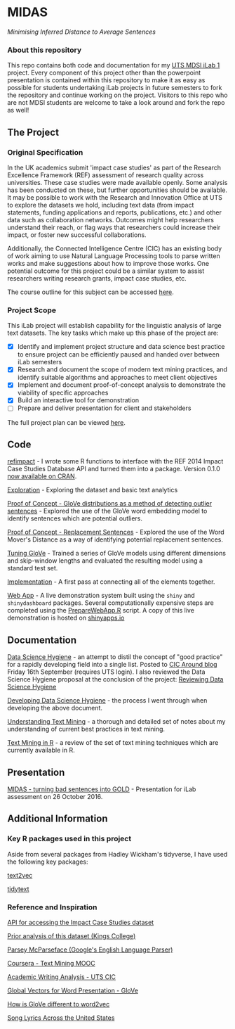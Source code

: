 # MIDAS
_Minimising Inferred Distance to Average Sentences_

### About this repository
This repo contains both code and documentation for my [UTS MDSI iLab 1](http://handbook.uts.edu.au/subjects/36102.html) project. Every component of this project other than the powerpoint presentation is contained within this repository to make it as easy as possible for students undertaking iLab projects in future semesters to fork the repository and continue working on the project. Visitors to this repo who are not MDSI students are welcome to take a look around and fork the repo as well!

## The Project
### Original Specification
In the UK academics submit 'impact case studies' as part of the Research Excellence Framework (REF) assessment of research quality across universities. These case studies were made available openly. Some analysis has been conducted on these, but further opportunities should be available. It may be possible to work with the Research and Innovation Office at UTS to explore the datasets we hold, including text data (from impact statements, funding applications and reports, publications, etc.) and other data such as collaboration networks. Outcomes might help researchers understand their reach, or flag ways that researchers could increase their impact, or foster new successful collaborations. 

Additionally, the Connected Intelligence Centre (CIC) has an existing body of work aiming to use Natural Language Processing tools to parse written works and make suggestions about how to improve those works. One potential outcome for this project could be a similar system to assist researchers writing research grants, impact case studies, etc.

The course outline for this subject can be accessed [here](https://ca.uts.edu.au/wp-content/uploads/2016/02/2016_Spring_36102_update.pdf).

### Project Scope

This iLab project will establish capability for the linguistic analysis of large text datasets. The key tasks which make up this phase of the project are:

- [x] Identify and implement project structure and data science best practice to ensure project can be efficiently paused and handed over between iLab semesters
- [x] Research and document the scope of modern text mining practices, and identify suitable algorithms and approaches to meet client objectives
- [x] Implement and document proof-of-concept analysis to demonstrate the viability of specific approaches
- [x] Build an interactive tool for demonstration 
- [ ] Prepare and deliver presentation for client and stakeholders

The full project plan can be viewed [here](./ProjectPlan.md).

## Code

[refimpact](https://github.com/perrystephenson/refimpact) - I wrote some R functions to interface with the REF 2014 Impact Case Studies Database API and turned them into a package. Version 0.1.0 [now available on CRAN](https://cran.r-project.org/package=refimpact).

[Exploration](./Experimentation/exploration.md) - Exploring the dataset and basic text analytics

[Proof of Concept - GloVe distributions as a method of detecting outlier sentences](./Experimentation/GloVeDistributions.md) - Explored the use of the GloVe word embedding model to identify sentences which are potential outliers.

[Proof of Concept - Replacement Sentences](./Experimentation/Replacement.md) - Explored the use of the Word Mover's Distance as a way of identifying potential replacement sentences.

[Tuning GloVe](./Experimentation/Tuning.md) - Trained a series of GloVe models using different dimensions and skip-window lengths and evaluated the resulting model using a standard test set.

[Implementation](./Implementation.md) - A first pass at connecting all of the elements together.

[Web App](./webapp/app.R) - A live demonstration system built using the `shiny` and `shinydashboard` packages. Several computationally expensive steps are completed using the [PrepareWebApp.R](./PrepareWebApp.R) script. A copy of this live demonstration is hosted on [shinyapps.io](http://midas.perrys.cloud/)

## Documentation

[Data Science Hygiene](./Documentation/DataScienceHygiene.md) - an attempt to distil the concept of "good practice" for a rapidly developing field into a single list. Posted to [CIC Around blog](https://15-9203.ca.uts.edu.au/data-science-hygiene/) Friday 16th September (requires UTS login). I also reviewed the Data Science Hygiene proposal at the conclusion of the project: [Reviewing Data Science Hygiene](./Documentation/ReviewingDSH.md)

[Developing Data Science Hygiene](./Documentation/DevelopingDSH.md) - the process I went through when developing the above document.

[Understanding Text Mining](./Documentation/UnderstandingTextMining.md) - a thorough and detailed set of notes about my understanding of current best practices in text mining.

[Text Mining in R](./Documentation/TextMiningInR.md) - a review of the set of text mining techniques which are currently available in R.

## Presentation

[MIDAS - turning bad sentences into GOLD](https://docs.google.com/presentation/d/145d4z3AJHKXS0dUcVHATFCTsw6XanWpE5hKwrZmhH0g/edit?usp=sharing) - Presentation for iLab assessment on 26 October 2016.

## Additional Information

### Key R packages used in this project

Aside from several packages from Hadley Wickham's tidyverse, I have used the following key packages:

[text2vec](https://cran.r-project.org/web/packages/text2vec/)

[tidytext](https://github.com/juliasilge/tidytext)

### Reference and Inspiration
[API for accessing the Impact Case Studies dataset](http://impact.ref.ac.uk/CaseStudies/APIhelp.aspx)

[Prior analysis of this dataset (Kings College)](http://www.kcl.ac.uk/sspp/policy-institute/publications/Analysis-of-REF-impact.pdf)

[Parsey McParseface (Google's English Language Parser)](https://research.googleblog.com/2016/05/announcing-syntaxnet-worlds-most.html)

[Coursera - Text Mining MOOC](https://www.coursera.org/learn/text-mining)

[Academic Writing Analysis - UTS CIC](https://utscic.edu.au/tools/awa/)

[Global Vectors for Word Presentation - GloVe](http://nlp.stanford.edu/projects/glove/)

[How is GloVe different to word2vec](https://www.quora.com/How-is-GloVe-different-from-word2vec)

[Song Lyrics Across the United States](http://juliasilge.com/blog/Song-Lyrics-Across/)


